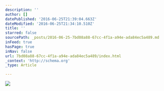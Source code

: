 ```yaml
---
description: ''
author: []
datePublished: '2016-06-25T21:39:04.663Z'
dateModified: '2016-06-25T21:34:10.510Z'
title: ''
starred: false
sourcePath: _posts/2016-06-25-7bd08a88-67cc-4f1a-a94e-ada84ec5a489.md
inFeed: true
hasPage: true
inNav: false
url: 7bd08a88-67cc-4f1a-a94e-ada84ec5a489/index.html
_context: 'http://schema.org'
_type: Article

---
```

![](https://the-grid-user-content.s3-us-west-2.amazonaws.com/01d7de6e-4c14-4236-9dde-6591e4f2b492.jpg)
